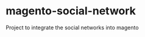 magento-social-network
======================

Project to integrate the social networks into magento